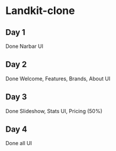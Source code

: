 # Landkit-clone
## Day 1
Done Narbar UI
## Day 2
Done Welcome, Features, Brands, About UI
## Day 3
Done Slideshow, Stats UI, Pricing (50%) 
## Day 4
Done all UI